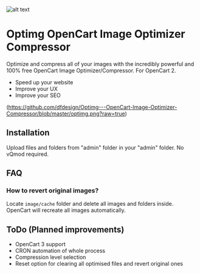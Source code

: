 ![alt text](https://github.com/dfdesign/Optimg---OpenCart-Image-Optimizer-Compressor/blob/master/optimg.png?raw=true)
# Optimg OpenCart Image Optimizer Compressor
Optimize and compress all of your images with the incredibly powerful and 100% free OpenCart Image Optimizer/Compressor.
For OpenCart 2.
* Speed up your website
* Improve your UX
* Improve your SEO

(https://github.com/dfdesign/Optimg---OpenCart-Image-Optimizer-Compressor/blob/master/optimg.png?raw=true)

## Installation

Upload files and folders from "admin" folder in your "admin" folder.
No vQmod required.

## FAQ
### How to revert original images?
Locate `image/cache` folder and delete all images and folders inside. OpenCart will recreate all images automatically.


## ToDo (Planned improvements)

* OpenCart 3 support
* CRON automation of whole process
* Compression level selection
* Reset option for clearing all optimised files and revert original ones

